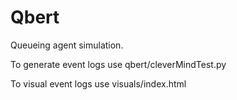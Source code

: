 # Qbert
Queueing agent simulation.


To generate event logs use qbert/cleverMindTest.py

To visual event logs use visuals/index.html
